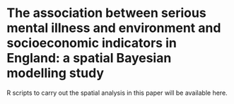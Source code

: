 # The association between serious mental illness and environment and socioeconomic indicators in England: a spatial Bayesian modelling study

R scripts to carry out the spatial analysis in this paper will be available here.
